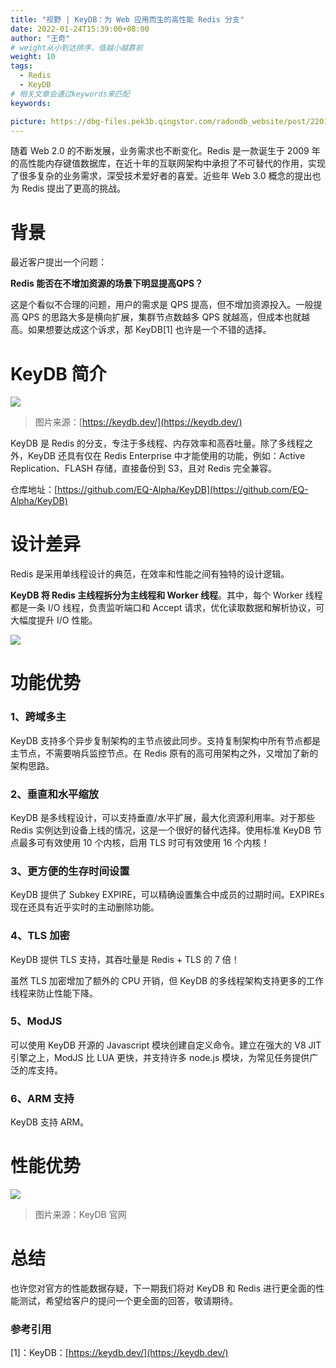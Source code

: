 ```yaml
---
title: "视野 | KeyDB：为 Web 应用而生的高性能 Redis 分支"
date: 2022-01-24T15:39:00+08:00
author: "王奇"
# weight从小到达排序，值越小越靠前
weight: 10
tags:
  - Redis
  - KeyDB
# 相关文章会通过keywords来匹配
keywords:

picture: https://dbg-files.pek3b.qingstor.com/radondb_website/post/220124_%E8%A7%86%E9%87%8E%20%7C%20KeyDB%EF%BC%9A%E4%B8%BA%20Web%20%E5%BA%94%E7%94%A8%E8%80%8C%E7%94%9F%E7%9A%84%E9%AB%98%E6%80%A7%E8%83%BD%20Redis%20%E5%88%86%E6%94%AF/0.png
---
```

随着 Web 2.0 的不断发展，业务需求也不断变化。Redis 是一款诞生于 2009 年的高性能内存键值数据库，在近十年的互联网架构中承担了不可替代的作用，实现了很多复杂的业务需求，深受技术爱好者的喜爱。近些年 Web 3.0 概念的提出也为 Redis 提出了更高的挑战。
<!--more-->

# 背景

最近客户提出一个问题：

**Redis 能否在不增加资源的场景下明显提高QPS？**

这是个看似不合理的问题，用户的需求是 QPS 提高，但不增加资源投入。一般提高 QPS 的思路大多是横向扩展，集群节点数越多 QPS 就越高，但成本也就越高。如果想要达成这个诉求，那 KeyDB[1] 也许是一个不错的选择。

# KeyDB 简介

![](https://dbg-files.pek3b.qingstor.com/radondb_website/post/220124_%E8%A7%86%E9%87%8E%20%7C%20KeyDB%EF%BC%9A%E4%B8%BA%20Web%20%E5%BA%94%E7%94%A8%E8%80%8C%E7%94%9F%E7%9A%84%E9%AB%98%E6%80%A7%E8%83%BD%20Redis%20%E5%88%86%E6%94%AF/1.jpg)

>图片来源：[https://keydb.dev/](https://keydb.dev/) 

KeyDB 是 Redis 的分支，专注于多线程、内存效率和高吞吐量。除了多线程之外，KeyDB 还具有仅在 Redis Enterprise 中才能使用的功能，例如：Active Replication、FLASH 存储，直接备份到 S3，且对 Redis 完全兼容。

仓库地址：[https://github.com/EQ-Alpha/KeyDB](https://github.com/EQ-Alpha/KeyDB)

# 设计差异

Redis 是采用单线程设计的典范，在效率和性能之间有独特的设计逻辑。

**KeyDB 将 Redis 主线程拆分为主线程和 Worker 线程**。其中，每个 Worker 线程都是一条 I/O 线程，负责监听端口和 Accept 请求，优化读取数据和解析协议，可大幅度提升 I/O 性能。

![](https://dbg-files.pek3b.qingstor.com/radondb_website/post/220124_%E8%A7%86%E9%87%8E%20%7C%20KeyDB%EF%BC%9A%E4%B8%BA%20Web%20%E5%BA%94%E7%94%A8%E8%80%8C%E7%94%9F%E7%9A%84%E9%AB%98%E6%80%A7%E8%83%BD%20Redis%20%E5%88%86%E6%94%AF/2.jpg)

# 功能优势

### 1、跨域多主

KeyDB 支持多个异步复制架构的主节点彼此同步。支持复制架构中所有节点都是主节点，不需要哨兵监控节点。在 Redis 原有的高可用架构之外，又增加了新的架构思路。

### 2、垂直和水平缩放

KeyDB 是多线程设计，可以支持垂直/水平扩展，最大化资源利用率。对于那些 Redis 实例达到设备上线的情况，这是一个很好的替代选择。使用标准 KeyDB 节点最多可有效使用 10 个内核，启用 TLS 时可有效使用 16 个内核！

### 3、更方便的生存时间设置

KeyDB 提供了 Subkey EXPIRE，可以精确设置集合中成员的过期时间。EXPIREs 现在还具有近乎实时的主动删除功能。

### 4、TLS 加密

KeyDB 提供 TLS 支持，其吞吐量是 Redis + TLS 的 7 倍！

虽然 TLS 加密增加了额外的 CPU 开销，但 KeyDB 的多线程架构支持更多的工作线程来防止性能下降。

### 5、ModJS

可以使用 KeyDB 开源的 Javascript 模块创建自定义命令。建立在强大的 V8 JIT 引擎之上，ModJS 比 LUA 更快，并支持许多 node.js 模块，为常见任务提供广泛的库支持。

### 6、ARM 支持

KeyDB 支持 ARM。

# 性能优势

 ![](https://dbg-files.pek3b.qingstor.com/radondb_website/post/220124_%E8%A7%86%E9%87%8E%20%7C%20KeyDB%EF%BC%9A%E4%B8%BA%20Web%20%E5%BA%94%E7%94%A8%E8%80%8C%E7%94%9F%E7%9A%84%E9%AB%98%E6%80%A7%E8%83%BD%20Redis%20%E5%88%86%E6%94%AF/3.jpg)

>图片来源：KeyDB 官网 
# 总结

也许您对官方的性能数据存疑，下一期我们将对 KeyDB 和 Redis 进行更全面的性能测试，希望给客户的提问一个更全面的回答，敬请期待。

### 参考引用

[1]：KeyDB：[https://keydb.dev/](https://keydb.dev/)

